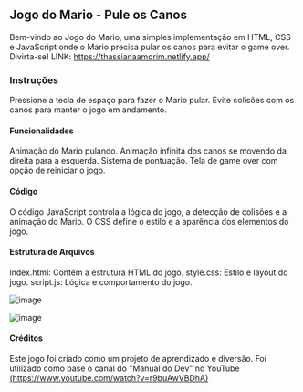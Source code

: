 ## Jogo do Mario - Pule os Canos
Bem-vindo ao Jogo do Mario, uma simples implementação em HTML, CSS e JavaScript onde o Mario precisa pular os canos para evitar o game over. Divirta-se!
LINK: https://thassianaamorim.netlify.app/ 

### Instruções
Pressione a tecla de espaço para fazer o Mario pular.
Evite colisões com os canos para manter o jogo em andamento.

#### Funcionalidades
Animação do Mario pulando.
Animação infinita dos canos se movendo da direita para a esquerda.
Sistema de pontuação.
Tela de game over com opção de reiniciar o jogo.

#### Código
O código JavaScript controla a lógica do jogo, a detecção de colisões e a animação do Mario. O CSS define o estilo e a aparência dos elementos do jogo.

#### Estrutura de Arquivos
index.html: Contém a estrutura HTML do jogo.
style.css: Estilo e layout do jogo.
script.js: Lógica e comportamento do jogo.


![image](https://github.com/ThassiAmorim/Que-Mario-/assets/62359485/88b826d8-343a-44dd-b1fe-fa9e467ad69a)

![image](https://github.com/ThassiAmorim/Que-Mario-/assets/62359485/c71e96d8-7bb4-4ef3-8f3c-4c807628cf13)


#### Créditos
Este jogo foi criado como um projeto de aprendizado e diversão. Foi utilizado como base o canal do "Manual do Dev" no YouTube
[(https://www.youtube.com/watch?v=r9buAwVBDhA)](https://www.youtube.com/@ManualdoDev)




